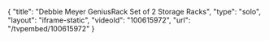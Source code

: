 {
    "title": "Debbie Meyer GeniusRack Set of 2 Storage Racks",
    "type": "solo",
    "layout": "iframe-static",
    "videoId": "100615972",
    "url": "\/tvpembed\/100615972"
}